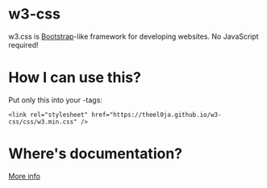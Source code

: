 # w3-css
w3.css is [Bootstrap](https://getbootstrap.com/)-like framework for developing websites. No JavaScript required!
# How I can use this?
Put only this into your <head>-tags:
```
<link rel="stylesheet" href="https://theel0ja.github.io/w3-css/css/w3.min.css" />
```
# Where's documentation?
[More info](http://www.w3schools.com/w3css/default.asp)

